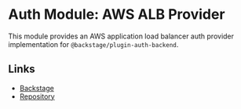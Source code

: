 # Auth Module: AWS ALB Provider

This module provides an AWS application load balancer auth provider implementation for `@backstage/plugin-auth-backend`.

## Links

- [Backstage](https://backstage.io)
- [Repository](https://github.com/backstage/backstage/tree/master/plugins/auth-backend-module-github-provider)
